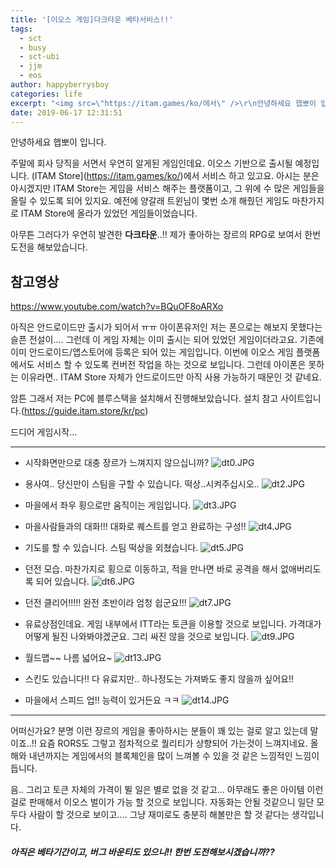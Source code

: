 ```yaml
---
title: '[이오스 게임]다크타운 베타서비스!!'
tags:
  - sct
  - busy
  - sct-ubi
  - jjm
  - eos
author: happyberrysboy
categories: life
excerpt: "<img src=\"https://itam.games/ko/에서\" />\r\n안녕하세요 햅뽀이 입니다.  주말에 회사 당직을 서면서 우연히 알게된 게임인데요. 이오스 기반으로 출시될 예정입니다. (ITAM Store]( 서비스 하고 있고요. 아시는 분은 아시겠지만 ITAM Store는 게임을 서비스 해주는 플랫폼이고, 그 위에 수 많은 게임들을 올릴 수 있도록 되어 있지요. 예전에 양갈래 트윈님이 몇번 소개 해줬던 게임도 마찬가지로....."
date: 2019-06-17 12:31:51
---
```


안녕하세요 햅뽀이 입니다.

주말에 회사 당직을 서면서 우연히 알게된 게임인데요. 이오스 기반으로 출시될 예정입니다. (ITAM Store](https://itam.games/ko/)에서 서비스 하고 있고요. 아시는 분은 아시겠지만 ITAM Store는 게임을 서비스 해주는 플랫폼이고, 그 위에 수 많은 게임들을 올릴 수 있도록 되어 있지요. 예전에 양갈래 트윈님이 몇번 소개 해줬던 게임도 마찬가지로 ITAM Store에 올라가 있었던 게임들이었습니다.

아무튼 그러다가 우연히 발견한 **다크타운**..!! 제가 좋아하는 장르의 RPG로 보여서 한번 도전을 해보았습니다. 

## 참고영상 
https://www.youtube.com/watch?v=BQuOF8oARXo

아직은 안드로이드만 출시가 되어서 ㅠㅠ 아이폰유저인 저는 폰으로는 해보지 못했다는 슬픈 전설이.... 그런데 이 게임 자체는 이미 출시는 되어 있었던 게임이더라고요. 기존에 이미 안드로이드/앱스토어에 등록은 되어 있는 게임입니다. 이번에 이오스 게임 플랫폼에서도 서비스 할 수 있도록 컨버전 작업을 하는 것으로 보입니다. 그런데 아이폰은 못하는 이유라면.. ITAM Store 자체가 안드로이드만 아직 사용 가능하기 때문인 것 같네요.

암튼 그래서 저는 PC에 블루스택을 설치해서 진행해보았습니다.
설치 참고 사이트입니다.(https://guide.itam.store/kr/pc)

드디어 게임시작...
___

- 시작화면만으로 대충 장르가 느껴지지 않으십니까? 
![dt0.JPG](https://ipfs.busy.org/ipfs/QmVPCjDpEwBm4gAFFS9uRsVBsLr6W4XepSKRNAGCdAqdE2)

- 용사여.. 당신만이 스팀을 구할 수 있습니다. 떡상..시켜주십시오..
![dt2.JPG](https://ipfs.busy.org/ipfs/QmT6ewe8U1SRXJnp5gsiRcdJC6dHLnji2w44wwEHF1aRUU)

- 마을에서 좌우 횡으로만 움직이는 게임입니다.
![dt3.JPG](https://ipfs.busy.org/ipfs/QmVcQUYA9iuiBGkxKVTFCysmUgWREAYPCSQskyqkz75uZA)

- 마을사람들과의 대화!!! 대화로 퀘스트를 얻고 완료하는 구성!!
![dt4.JPG](https://ipfs.busy.org/ipfs/QmWCubPjQXMumGCRvLWGXD8oAjj4pyB3LKJfKTAUP6zybR)

- 기도를 할 수 있습니다. 스팀 떡상을 외쳤습니다.
![dt5.JPG](https://ipfs.busy.org/ipfs/QmPrvCoqscgSqWa1ZDRGSHUvGBsdHSmUwQiQr9nM7AuvzU)

- 던전 모습. 마찬가지로 횡으로 이동하고, 적을 만나면 바로 공격을 해서 없애버리도록 되어 있습니다.
![dt6.JPG](https://ipfs.busy.org/ipfs/QmZQgtNnpLEFPk26kLyn2YcL6UmXBkiMwybsSGV6FQBrcY)

- 던전 클리어!!!!! 완전 초반이라 엄청 쉽군요!!!
![dt7.JPG](https://ipfs.busy.org/ipfs/QmaV2n3eVniRth4vM1nNWPo7mshUqXZYGAMF1c6QVhHDSE)

- 유료상점인데요. 게임 내부에서 ITT라는 토큰을 이용할 것으로 보입니다. 가격대가 어떻게 될진 나와봐야겠군요. 그리 싸진 않을 것으로 보입니다.
![dt9.JPG](https://ipfs.busy.org/ipfs/QmYiJt5D7HykX2MRFStujS77MPMCKYCf9kJVBDQ6BtFSC7)

- 월드맵~~ 나름 넓어요~
![dt13.JPG](https://ipfs.busy.org/ipfs/QmVtLr5HwYuvkmgbQ83vaViwKayGyDQD3SEB9HevpJJkLc)

- 스킨도 있습니다!! 다 유료지만.. 하나정도는 가져봐도 좋지 않을까 싶어요!!
- 마을에서 스피드 업!! 능력이 있거든요 ㅋㅋ
![dt14.JPG](https://ipfs.busy.org/ipfs/QmexffqCKMdzada5mEnwqzRt4AegYuny2LFqWgJGMpF8rN)


___

어떠신가요? 분명 이런 장르의 게임을 좋아하시는 분들이 꽤 있는 걸로 알고 있는데 말이죠..!!
요즘 RORS도 그렇고 점차적으로 퀄리티가 상향되어 가는것이 느껴지네요. 올해와 내년까지는 게임에서의 블록체인을 많이 느껴볼 수 있을 것 같은 느낌적인 느낌이 듭니다.

음.. 그리고 토큰 자체의 가격이 뛸 일은 별로 없을 것 같고... 아무래도 좋은 아이템 이런 걸로 판매해서 이오스 벌이가 가능 할 것으로 보입니다. 자동화는 안될 것같으니 일단 모두다 사람이 할 것으로 보이고.... 그냥 재미로도 충분히 해볼만은 할 것 같다는 생각입니다.

##### 아직은 베타기간이고, 버그 바운티도 있으니!! 한번 도전해보시겠습니까??  

